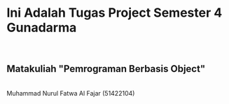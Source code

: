 # Ini Adalah Tugas Project Semester 4 Gunadarma <br>
<br>
<h2>
  Matakuliah "Pemrograman Berbasis Object"
</h2> 
<br>
Muhammad Nurul Fatwa Al Fajar (51422104)

